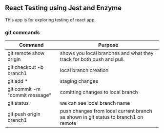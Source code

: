 ## React Testing using Jest and Enzyme
This app is for exploring testing of react app.


### git commands

| Command                               | Purpose                                                                               |
| ------------------------------------- | ------------------------------------------------------------------------------------- |
| git remote show origin                | shows you local branches and what they track for both push and pull.                  |
| git checkout -b branch1               | local branch creation                                                                 |
| git add *                             | staging changes                                                                       |
| git commit -m "commit message"        | comitting changes to local branch                                                     |
| git status                            | we can see local branch name                                                          |
| git push origin branch1               | push changes from local current branch as shown in  git status to branch1 on remote   |
